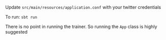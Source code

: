 Update `src/main/resources/application.conf` with your twitter credentials

To run: `sbt run`

There is no point in running the trainer. So running the `App` class is highly suggested
